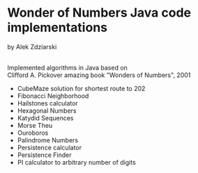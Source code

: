 # Wonder of Numbers Java code implementations
by Alek Zdziarski

<br/>Implemented algorithms in Java based on
<br/>Clifford A. Pickover amazing book "Wonders of Numbers", 2001

* CubeMaze solution for shortest route to 202
* Fibonacci Neighborhood
* Hailstones calculator
* Hexagonal Numbers
* Katydid Sequences
* Morse Theu
* Ouroboros
* Palindrome Numbers
* Persistence calculator
* Persistence Finder
* PI calculator to arbitrary number of digits
